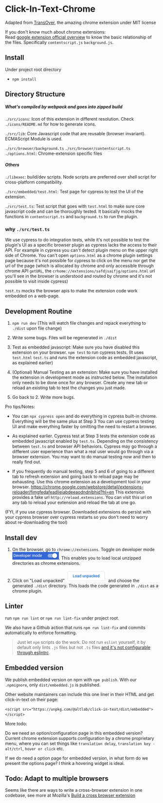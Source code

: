 # Click-In-Text-Chrome

Adapted from [TransOver](https://github.com/artemave/translate_onhover), the amazing chrome extension under MIT license

If you don't know much about chrome extensions: \
Read [google extension official overview](https://developer.chrome.com/extensions/overview) to know the basic relationship of the files.
Specifically `contentscript.js` `background.js`.

## Install

Under project root directory

- `npm install`

## Directory Structure

##### What's compiled by webpack and goes into zipped build

`./src/icons`: Icon of this extension in different resolution. Check `./icons/README.md` for how to generate icons.

`./src/lib`: Core Javascript code that are reusable (browser invariant). 
ECMAScript Module is used.

`./src/browser/background.ts` `./src/browser/contentscript.ts` `./options.html`: Chrome-extension specific files

##### Others

`./libexec`: build/dev scripts. Node scripts are preferred over shell script for cross-platform compatibility. 

`./src/embedded/test.html`: Test page for cypress to test the UI of the extension.

`./src/test.ts`: Test script that goes with `test.html` to make sure core javascript code and can be thoroughly tested. 
It basically mocks the functions in `contentscript.ts` and `background.ts` to run the plugin.

### why `./src/test.ts`

We use cypress to do integration tests,
while it's not possible to test the plugin's UI as a specific browser plugin as cypress lacks the access to their API.
For example in cypress you can't detect plugin menu on the upper right side of Chrome.
You can't open `options.html` as a chrome plugin settings page 
because it's not possible for cypress to click on the menu nor get the url of the page 
(which is allocated by chrome and only accessible through chrome API `getURL`, 
the `crhome://extensions/safdjsaifjg/options.html` url you'll see in the browser is understood
 and routed by chrome and it's not possible to visit inside cypress)
 
`test.ts` mocks the browser apis to make the extension code work embedded on a web-page.

## Development Routine


1. `npm run dev` (This will watch file changes and repack everything to `./dist` upon file change)

2. Write some bugs. Files will be regenerated in `./dist`

3. Test as embedded javascript: Make sure you have disabled this extension on your browser. `npm test` to run cypress tests. (It uses `test.html` `test.ts` and runs the extension code as embedded javascript, as explained earlier)

4. (Optional) Manual Testing as an extension: Make sure you have installed the extension in development mode as instructed below. The installation only needs to be done once for any browser. Create any new tab or reload an existing tab to test the changes you just made.

5. Go back to 2. Write more bugs.


Pro tips/Notes:

- You can `npx cypress open` and do everything in cypress built-in chrome. Everything will be the same plus at Step 3 You can use
cypress testing UI and make everything faster by omitting the need to restart a browser.

- As explained earlier. Cypress test at Step 3 tests the extension code as embedded javascript enabled by `test.ts`. Depending on the consistency between `test.ts` and browser API behaviors. Cypress may go through a 
 different user experience than what a real user would go through via a browser extension. 
 You may want to do manual testing now and then to really find out.

- If you frequently do manual testing, step 5 and 6 of going to a different tab to refresh extension and going back to reload page may be exhausting. Use 
this chrome extension as a development tool in your browser.
https://chrome.google.com/webstore/detail/extensions-reloader/fimgfedafeadlieiabdeeaodndnlbhid?hl=en This extension provides
a fake url `http://reload.extensions`. You can visit this url on any tab to reload your extension and reload the tab at one go.

(FYI, if you use cypress browser. Downloaded extensions do persist with your cypress browser over cypress restarts
 so you don't need to worry about re-downloading the tool)



## Install dev

1. On the browser, go to `chrome://extensions`. Toggle on developer mode ![developer_mode.png](readme_assets/developer_mode.png). This enables
you to load local unzipped directories as chrome extensions.

2. Click on "Load unpacked" ![load_unpacked.png](readme_assets/load_unpacked.png)  and choose the generated `./dist` directory.
This loads the code generated in `./dist` as a chrome plugin.

## Linter

run `npm run lint` or `npm run lint-fix` under project root. 

We also have a Github action that runs `npm run lint-fix` and commits automatically to enforce formatting.

> Just let `npm` scripts do the work. Do not run `eslint` yourself, it by default only lints `.js` files but not `.ts` files [and it's not configurable through
eslintrc](https://github.com/eslint/eslint/issues/11223).

## Embedded version 

We publish embedded version on npm with `npm publish`. With our `.npmignore`, only `dist/embedded.js` is published.

Other website maintainers can include this one liner in their HTML and get click-in-text on their page:
 
`<script src="https://unpkg.com/@altlab/click-in-text/dist/embedded"></script>`

More todo:

Do we need an option/configuration page in this embedded version? Current chrome extension supports configuration by
a chrome proprietary menu, where you can set things like `translation delay`, `translation key - alt/ctrl`, `hover or click` etc.

If we do need a option page for embedded version, in what form do we present the options page? I think a hovering widget
is ideal.


## Todo: Adapt to multiple browsers

Seems like there are ways to write a cross-browser extension in one codebase, 
see more at Mozilla's [Build a cross browser extension](https://developer.mozilla.org/en-US/docs/Mozilla/Add-ons/WebExtensions/Build_a_cross_browser_extension)